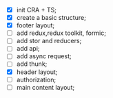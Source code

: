 - [x] init CRA + TS;
- [x] create a basic structure;
- [x] footer layout;
- [ ] add redux,redux toolkit, formic;
- [ ] add stor and reducers;
- [ ] add api;
- [ ] add async request;
- [ ] add thunk;
- [x] header layout;
- [ ] authorization;
- [ ] main content layout;